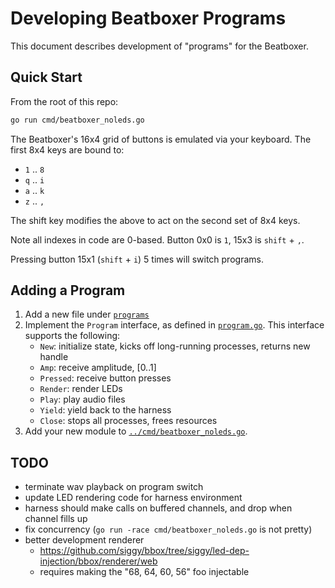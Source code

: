 # Developing Beatboxer Programs

This document describes development of "programs" for the Beatboxer.

## Quick Start

From the root of this repo:

```bash
go run cmd/beatboxer_noleds.go
```

The Beatboxer's 16x4 grid of buttons is emulated via your keyboard. The first
8x4 keys are bound to:
- `1` .. `8`
- `q` .. `i`
- `a` .. `k`
- `z` .. `,`

The shift key modifies the above to act on the second set of 8x4 keys.

Note all indexes in code are 0-based. Button 0x0 is `1`, 15x3 is `shift` + `,`.

Pressing button 15x1 (`shift` + `i`) 5 times will switch programs.

## Adding a Program

1. Add a new file under [`programs`](programs/)
1. Implement the `Program` interface, as defined in [`program.go`](program.go).
    This interface supports the following:
    - `New`: initialize state, kicks off long-running processes, returns new handle
    - `Amp`: receive amplitude, [0..1]
    - `Pressed`: receive button presses
    - `Render`: render LEDs
    - `Play`: play audio files
    - `Yield`: yield back to the harness
    - `Close`: stops all processes, frees resources
1. Add your new module to [`../cmd/beatboxer_noleds.go`](../cmd/beatboxer_noleds.go).

## TODO

- terminate wav playback on program switch
- update LED rendering code for harness environment
- harness should make calls on buffered channels, and drop when channel fills up
- fix concurrency (`go run -race cmd/beatboxer_noleds.go` is not pretty)
- better development renderer
  - https://github.com/siggy/bbox/tree/siggy/led-dep-injection/bbox/renderer/web
  - requires making the "68, 64, 60, 56" foo injectable
